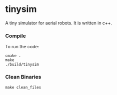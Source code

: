 # tinysim
A tiny simulator for aerial robots.
It is written in c++.

### Compile

To run the code:

```console
cmake .
make
./build/tinysim
```


### Clean Binaries

```console
make clean_files
```